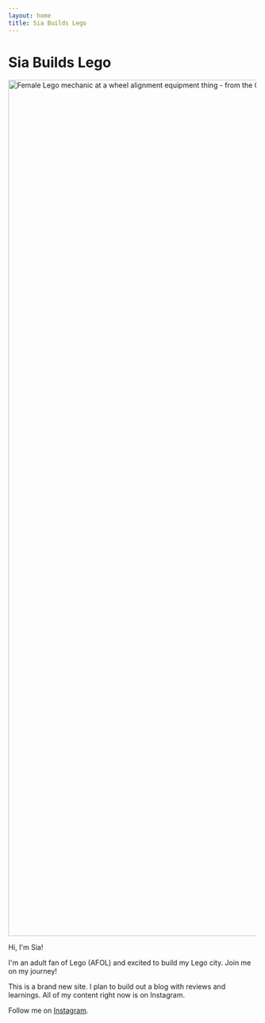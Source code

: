 ```yaml
---
layout: home
title: Sia Builds Lego
---
```


# Sia Builds Lego

<img src="/img/sia_karamalegos_lego_mechanic.jpg" alt="Female Lego mechanic at a wheel alignment equipment thing - from the Corner Station set. Photo by Sia Karamalegos" width="2296" height="1722" style="max-width:500px">

<p class="lead">Hi, I'm Sia!</p>

I'm an adult fan of Lego (AFOL) and excited to build my Lego city. Join me on my journey!

This is a brand new site. I plan to build out a blog with reviews and learnings. All of my content right now is on Instagram.

Follow me on <a href="https://www.instagram.com/siabuildslego/">Instagram</a>.
